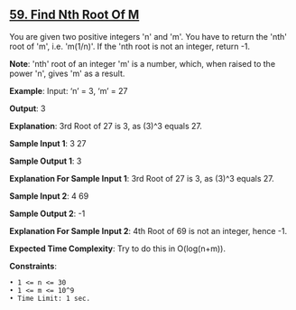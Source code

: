 <h2><a href="https://www.codingninjas.com/studio/problems/1062679?topList=striver-sde-sheet-problems&utm_source=striver&utm_medium=website">59. Find Nth Root Of M</a></h2>

You are given two positive integers 'n' and 'm'. You have to return the 'nth' root of 'm', i.e. 'm(1/n)'. If the 'nth root is not an integer, return -1.

**Note**: 'nth' root of an integer 'm' is a number, which, when raised to the power 'n', gives 'm' as a result.


**Example**: Input: ‘n’ = 3, ‘m’ = 27

**Output**: 3

**Explanation**: 3rd Root of 27 is 3, as (3)^3 equals 27.

**Sample Input 1**: 3 27

**Sample Output 1**: 3

**Explanation For Sample Input 1**: 3rd Root of 27 is 3, as (3)^3 equals 27.

**Sample Input 2**: 4 69

**Sample Output 2**: -1

**Explanation For Sample Input 2**: 4th Root of 69 is not an integer, hence -1.

**Expected Time Complexity**: Try to do this in O(log(n+m)).

**Constraints**:

    • 1 <= n <= 30
    • 1 <= m <= 10^9
    • Time Limit: 1 sec.
